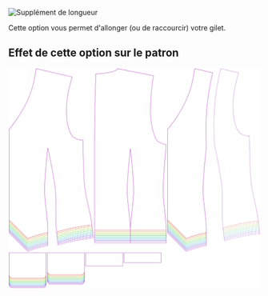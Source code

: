 ![Supplément de longueur](lengthbonus.svg)

Cette option vous permet d'allonger (ou de raccourcir) votre gilet.


## Effet de cette option sur le patron
![Cette image montre l'effet de cette option en superposant plusieurs variantes qui ont une valeur différente pour cette option](wahid_lengthbonus_sample.svg "Effet de cette option sur le patron")